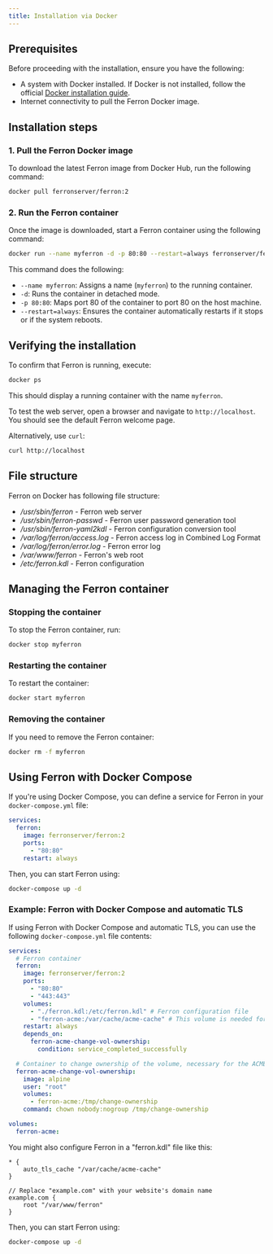 ```yaml
---
title: Installation via Docker
---
```


## Prerequisites

Before proceeding with the installation, ensure you have the following:

- A system with Docker installed. If Docker is not installed, follow the official [Docker installation guide](https://docs.docker.com/get-started/get-docker/).
- Internet connectivity to pull the Ferron Docker image.

## Installation steps

### 1. Pull the Ferron Docker image

To download the latest Ferron image from Docker Hub, run the following command:

```sh
docker pull ferronserver/ferron:2
```

### 2. Run the Ferron container

Once the image is downloaded, start a Ferron container using the following command:

```sh
docker run --name myferron -d -p 80:80 --restart=always ferronserver/ferron:2
```

This command does the following:

- `--name myferron`: Assigns a name (`myferron`) to the running container.
- `-d`: Runs the container in detached mode.
- `-p 80:80`: Maps port 80 of the container to port 80 on the host machine.
- `--restart=always`: Ensures the container automatically restarts if it stops or if the system reboots.

## Verifying the installation

To confirm that Ferron is running, execute:

```sh
docker ps
```

This should display a running container with the name `myferron`.

To test the web server, open a browser and navigate to `http://localhost`. You should see the default Ferron welcome page.

Alternatively, use `curl`:

```sh
curl http://localhost
```

## File structure

Ferron on Docker has following file structure:

- _/usr/sbin/ferron_ - Ferron web server
- _/usr/sbin/ferron-passwd_ - Ferron user password generation tool
- _/usr/sbin/ferron-yaml2kdl_ - Ferron configuration conversion tool
- _/var/log/ferron/access.log_ - Ferron access log in Combined Log Format
- _/var/log/ferron/error.log_ - Ferron error log
- _/var/www/ferron_ - Ferron's web root
- _/etc/ferron.kdl_ - Ferron configuration

## Managing the Ferron container

### Stopping the container

To stop the Ferron container, run:

```sh
docker stop myferron
```

### Restarting the container

To restart the container:

```sh
docker start myferron
```

### Removing the container

If you need to remove the Ferron container:

```sh
docker rm -f myferron
```

## Using Ferron with Docker Compose

If you're using Docker Compose, you can define a service for Ferron in your `docker-compose.yml` file:

```yaml
services:
  ferron:
    image: ferronserver/ferron:2
    ports:
      - "80:80"
    restart: always
```

Then, you can start Ferron using:

```sh
docker-compose up -d
```

### Example: Ferron with Docker Compose and automatic TLS

If using Ferron with Docker Compose and automatic TLS, you can use the following `docker-compose.yml` file contents:

```yaml
services:
  # Ferron container
  ferron:
    image: ferronserver/ferron:2
    ports:
      - "80:80"
      - "443:443"
    volumes:
      - "./ferron.kdl:/etc/ferron.kdl" # Ferron configuration file
      - "ferron-acme:/var/cache/acme-cache" # This volume is needed for persistent automatic TLS cache, otherwise the web server will obtain a new certificate on each restart
    restart: always
    depends_on:
      ferron-acme-change-vol-ownership:
        condition: service_completed_successfully

  # Container to change ownership of the volume, necessary for the ACME cache to work properly
  ferron-acme-change-vol-ownership:
    image: alpine
    user: "root"
    volumes:
      - ferron-acme:/tmp/change-ownership
    command: chown nobody:nogroup /tmp/change-ownership

volumes:
  ferron-acme:
```

You might also configure Ferron in a "ferron.kdl" file like this:

```kdl
* {
    auto_tls_cache "/var/cache/acme-cache"
}

// Replace "example.com" with your website's domain name
example.com {
    root "/var/www/ferron"
}
```

Then, you can start Ferron using:

```sh
docker-compose up -d
```
